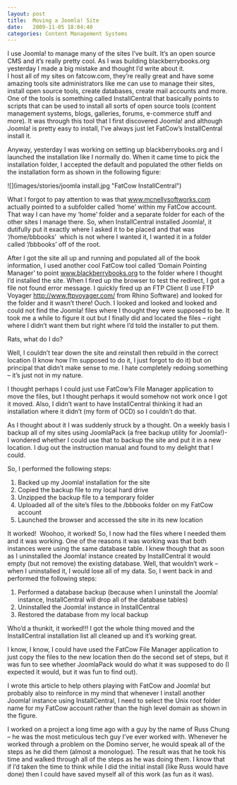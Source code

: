 ```yaml
---
layout: post
title:  Moving a Joomla! Site
date:   2009-11-05 18:04:40
categories: Content Management Systems
---
```

I use Joomla! to manage many of the sites I’ve built. It’s an open source CMS and it’s really pretty cool. As I was building blackberrybooks.org yesterday I made a big mistake and thought I’d write about it.  
I host all of my sites on fatcow.com, they’re really great and have some amazing tools site administrators like me can use to manage their sites, install open source tools, create databases, create mail accounts and more. One of the tools is something called InstallCentral that basically points to scripts that can be used to install all sorts of open source tools (content management systems, blogs, galleries, forums, e-commerce stuff and more). It was through this tool that I first discovered Joomla! and although Joomla! is pretty easy to install, I’ve always just let FatCow’s InstallCentral install it.

Anyway, yesterday I was working on setting up blackberrybooks.org and I launched the installation like I normally do. When it came time to pick the installation folder, I accepted the default and populated the other fields on the installation form as shown in the following figure:

![](images/stories/joomla install.jpg "FatCow InstallCentral")

What I forgot to pay attention to was that www.mcnellysoftworks.com actually pointed to a subfolder called ‘home’ within my FatCow account. That way I can have my ‘home’ folder and a separate folder for each of the other sites I manage there. So, when InstallCentral installed Joomla!, it dutifully put it exactly where I asked it to be placed and that was ‘/home/bbbooks’  which is not where I wanted it, I wanted it in a folder called ‘/bbbooks’ off of the root.

After I got the site all up and running and populated all of the book information, I used another cool FatCow tool called ‘Domain Pointing Manager’ to point www.blackberrybooks.org to the folder where I thought I’d installed the site. When I fired up the browser to test the redirect, I got a file not found error message. I quickly fired up an FTP Client (I use FTP Voyager http://www.ftpvoyager.com/ from Rhino Software) and looked for the folder and it wasn’t there! Ouch. I looked and looked and looked and could not find the Joomla! files where I thought they were supposed to be. It took me a while to figure it out but I finally did and located the files – right where I didn’t want them but right where I’d told the installer to put them.

Rats, what do I do?

Well, I couldn’t tear down the site and reinstall then rebuild in the correct location (I know how I’m supposed to do it, I just forgot to do it) but on principal that didn’t make sense to me. I hate completely redoing something – it’s just not in my nature.

I thought perhaps I could just use FatCow’s File Manager application to move the files, but I thought perhaps it would somehow not work once I got it moved. Also, I didn’t want to have InstallCentral thinking it had an installation where it didn’t (my form of OCD) so I couldn’t do that.

As I thought about it I was suddenly struck by a thought. On a weekly basis I backup all of my sites using JoomlaPack (a free backup utility for Joomla!)- I wondered whether I could use that to backup the site and put it in a new location. I dug out the instruction manual and found to my delight that I could.

So, I performed the following steps:

1.  Backed up my Joomla! installation for the site
2.  Copied the backup file to my local hard drive
3.  Unzipped the backup file to a temporary folder
4.  Uploaded all of the site’s files to the /bbbooks folder on my FatCow account
5.  Launched the browser and accessed the site in its new location

  
It worked!  Woohoo, it worked! So, I now had the files where I needed them and it was working. One of the reasons it was working was that both instances were using the same database table. I knew though that as soon as I uninstalled the Joomla! instance created by InstallCentral it would empty (but not remove) the existing database. Well, that wouldn’t work – when I uninstalled it, I would lose all of my data. So, I went back in and performed the following steps:

1.  Performed a database backup (because when I uninstall the Joomla! instance, InstallCentral will drop all of the database tables)
2.  Uninstalled the Joomla! instance in InstallCentral
3.  Restored the database from my local backup

  
Who’d a thunkit, it worked!!! I got the whole thing moved and the InstallCentral installation list all cleaned up and it’s working great.

I know, I know, I could have used the FatCow File Manager application to just copy the files to the new location then do the second set of steps, but it was fun to see whether JoomlaPack would do what it was supposed to do (I expected it would, but it was fun to find out).

I wrote this article to help others playing with FatCow and Joomla! but probably also to reinforce in my mind that whenever I install another Joomla! instance using InstallCentral, I need to select the Unix root folder name for my FatCow account rather than the high level domain as shown in the figure.

I worked on a project a long time ago with a guy by the name of Russ Chung – he was the most meticulous tech guy I’ve ever worked with. Whenever he worked through a problem on the Domino server, he would speak all of the steps as he did them (almost a monologue). The result was that he took his time and walked through all of the steps as he was doing them. I know that if I’d taken the time to think while I did the initial install (like Russ would have done) then I could have saved myself all of this work (as fun as it was).